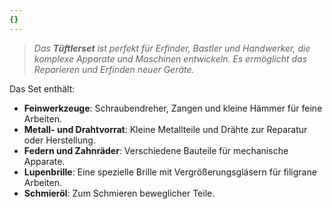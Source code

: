 ```yaml
---
{}
---
```

>*Das **Tüftlerset** ist perfekt für Erfinder, Bastler und Handwerker, die komplexe Apparate und Maschinen entwickeln. Es ermöglicht das Reparieren und Erfinden neuer Geräte.*  
  
Das Set enthält:  
  
- **Feinwerkzeuge**: Schraubendreher, Zangen und kleine Hämmer für feine Arbeiten.  
- **Metall- und Drahtvorrat**: Kleine Metallteile und Drähte zur Reparatur oder Herstellung.  
- **Federn und Zahnräder**: Verschiedene Bauteile für mechanische Apparate.  
- **Lupenbrille**: Eine spezielle Brille mit Vergrößerungsgläsern für filigrane Arbeiten.  
- **Schmieröl**: Zum Schmieren beweglicher Teile.